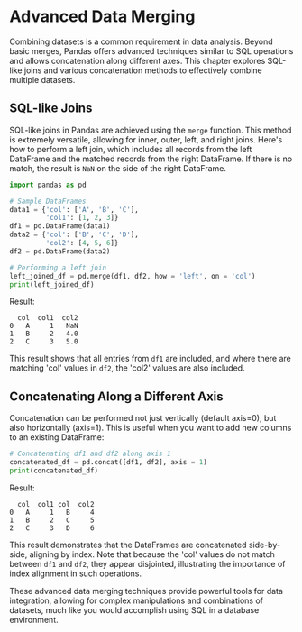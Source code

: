 
# Advanced Data Merging

Combining datasets is a common requirement in data analysis. Beyond basic merges, Pandas offers advanced techniques similar to SQL operations and allows concatenation along different axes. This chapter explores SQL-like joins and various concatenation methods to effectively combine multiple datasets.

## SQL-like Joins

SQL-like joins in Pandas are achieved using the `merge` function. This method is extremely versatile, allowing for inner, outer, left, and right joins. Here's how to perform a left join, which includes all records from the left DataFrame and the matched records from the right DataFrame. If there is no match, the result is `NaN` on the side of the right DataFrame.

```python
import pandas as pd

# Sample DataFrames
data1 = {'col': ['A', 'B', 'C'],
         'col1': [1, 2, 3]}
df1 = pd.DataFrame(data1)
data2 = {'col': ['B', 'C', 'D'],
         'col2': [4, 5, 6]}
df2 = pd.DataFrame(data2)

# Performing a left join
left_joined_df = pd.merge(df1, df2, how = 'left', on = 'col')
print(left_joined_df)
```

Result:

```plaintext
  col  col1  col2
0   A     1   NaN
1   B     2   4.0
2   C     3   5.0
```

This result shows that all entries from `df1` are included, and where there are matching 'col' values in `df2`, the 'col2' values are also included.

## Concatenating Along a Different Axis

Concatenation can be performed not just vertically (default axis=0), but also horizontally (axis=1). This is useful when you want to add new columns to an existing DataFrame:

```python
# Concatenating df1 and df2 along axis 1
concatenated_df = pd.concat([df1, df2], axis = 1)
print(concatenated_df)
```

Result:

```plaintext
  col  col1 col  col2
0   A     1   B     4
1   B     2   C     5
2   C     3   D     6
```

This result demonstrates that the DataFrames are concatenated side-by-side, aligning by index. Note that because the 'col' values do not match between `df1` and `df2`, they appear disjointed, illustrating the importance of index alignment in such operations.

These advanced data merging techniques provide powerful tools for data integration, allowing for complex manipulations and combinations of datasets, much like you would accomplish using SQL in a database environment.

